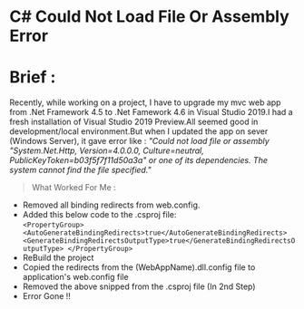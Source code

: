 # C# Could Not Load File Or Assembly Error

# Brief : 
Recently, while working on a project, I have to upgrade my mvc web app from .Net Framework 4.5 to .Net Famework 4.6 in Visual Studio 2019.I had a fresh installation of Visual Studio 2019 Preview.All seemed good in development/local environment.But when I updated the app on sever (Windows Server),
it gave error like : *"Could not load file or assembly "System.Net.Http, Version=4.0.0.0, Culture=neutral, PublicKeyToken=b03f5f7f11d50a3a" or one of its dependencies. The system cannot find the file specified."* 

> What Worked For Me :
- Removed all binding redirects from web.config.
- Added this below code to the .csproj file: <br/>
 `<PropertyGroup>
  <AutoGenerateBindingRedirects>true</AutoGenerateBindingRedirects>
  <GenerateBindingRedirectsOutputType>true</GenerateBindingRedirectsOutputType>
  </PropertyGroup>`
- ReBuild the project
- Copied the redirects from the (WebAppName).dll.config file to application's web.config file
- Removed the above snipped from the .csproj file (In 2nd Step)
- Error Gone !!

